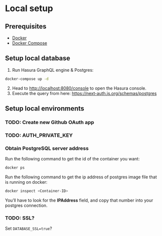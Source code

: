 # Local setup

## Prerequisites

- [Docker](https://docs.docker.com/install/)
- [Docker Compose](https://docs.docker.com/compose/install/)

## Setup local database

1. Run Hasura GraphQL engine & Postgres:

```sh
docker-compose up -d
```

2. Head to <http://localhost:8080/console> to open the Hasura console.
3. Execute the query from here: <https://next-auth.js.org/schemas/postgres>

## Setup local environments

### TODO: Create new Github OAuth app

### TODO: AUTH_PRIVATE_KEY

### Obtain PostgreSQL server address

Run the following command to get the id of the container you want:

```sh
docker ps
```

Run the following command to get the ip address of postgres image file that is running on docker:

```sh
docker inspect <Container-ID>
```

You’ll have to look for the **IPAddress** field, and copy that number into your postgres connection.

### TODO: SSL?

Set `DATABASE_SSL=true`?
